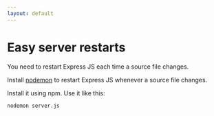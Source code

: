 ```yaml
---
layout: default
---
```

# Easy server restarts

You need to restart Express JS each time a source file changes.

Install [nodemon](https://www.npmjs.com/package/nodemon) to restart Express JS whenever a source file changes.

Install it using npm. Use it like this:

```
nodemon server.js
```
